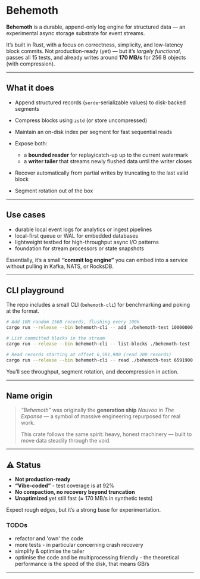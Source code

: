 # Behemoth

**Behemoth** is a durable, append-only log engine for structured data — an experimental async storage substrate for event streams.

It’s built in Rust, with a focus on correctness, simplicity, and low-latency block commits.
Not production-ready (yet) — but it’s *largely functional*, passes all 15 tests, and already writes around **170 MB/s** for 256 B objects (with compression).

---

## What it does

* Append structured records (`serde`-serializable values) to disk-backed segments
* Compress blocks using `zstd` (or store uncompressed)
* Maintain an on-disk index per segment for fast sequential reads
* Expose both:

    * a **bounded reader** for replay/catch-up up to the current watermark
    * a **writer tailer** that streams newly flushed data until the writer closes
* Recover automatically from partial writes by truncating to the last valid block
* Segment rotation out of the box

---

## Use cases

* durable local event logs for analytics or ingest pipelines
* local-first queue or WAL for embedded databases
* lightweight testbed for high-throughput async I/O patterns
* foundation for stream processors or state snapshots

Essentially, it’s a small **“commit log engine”** you can embed into a service without pulling in Kafka, NATS, or RocksDB.

---

## CLI playground

The repo includes a small CLI (`behemoth-cli`) for benchmarking and poking at the format.

```bash
# Add 10M random 256B records, flushing every 100k
cargo run --release --bin behemoth-cli -- add ./behemoth-test 10000000 100000

# List committed blocks in the stream
cargo run --release --bin behemoth-cli -- list-blocks ./behemoth-test

# Read records starting at offset 6,591,900 (read 200 records)
cargo run --release --bin behemoth-cli -- read ./behemoth-test 6591900 200
```

You’ll see throughput, segment rotation, and decompression in action.

---

## Name origin

> *“Behemoth”* was originally the **generation ship** *Nauvoo* in *The Expanse* —
> a symbol of massive engineering repurposed for real work.
>
> This crate follows the same spirit: heavy, honest machinery —
> built to move data steadily through the void.

---

## ⚠️ Status

* **Not production-ready**
* **“Vibe-coded”** - test coverage is at 92%
* **No compaction, no recovery beyond truncation**
* **Unoptimized** yet still fast (≈ 170 MB/s in synthetic tests)

Expect rough edges, but it’s a strong base for experimentation.

### TODOs

* refactor and 'own' the code
* more tests - in particular concerning crash recovery
* simplify & optimise the tailer
* optimise the code and be multiprocessing friendly - the theoretical performance is the speed of the disk, that means GB/s

---

